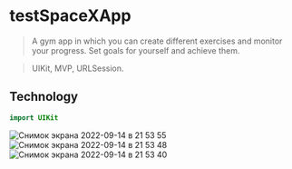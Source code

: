 # testSpaceXApp
> A gym app in which you can create different exercises and monitor your progress. Set goals for yourself and achieve them.

> UIKit, MVP, URLSession.
## Technology
```swift
import UIKit
```
![Снимок экрана 2022-09-14 в 21 53 55](https://user-images.githubusercontent.com/93987932/190355879-831e220a-f986-4825-88f6-a24131f23be8.png)
![Снимок экрана 2022-09-14 в 21 53 48](https://user-images.githubusercontent.com/93987932/190355886-83e6bb2e-3843-43b1-b007-afe44a1bf6c9.png)
![Снимок экрана 2022-09-14 в 21 53 40](https://user-images.githubusercontent.com/93987932/190355888-b10ba2c0-8910-47ec-a405-b1a8d48fcf68.png)
